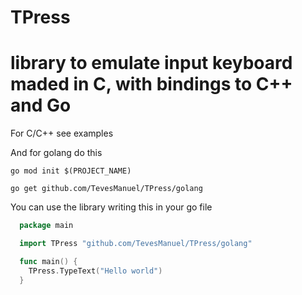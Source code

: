 # TPress
# library to emulate input keyboard maded in C, with bindings to C++ and Go

For C/C++ see examples

And for golang do this


<code>go mod init $(PROJECT_NAME)</code>


<code>go get github.com/TevesManuel/TPress/golang</code>


You can use the library writing this in your go file

``` Go
  package main

  import TPress "github.com/TevesManuel/TPress/golang"

  func main() {
    TPress.TypeText("Hello world")
  }
  ```
